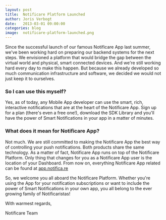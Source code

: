 ```yaml
---
layout: post
title:  Notificare Platform Launched
author: Joris Verbogt
date:   2013-03-01 09:00:00
categories: blog
image:  notificare-platform-launched.png
---
```

Since the successful launch of our famous Notificare App last summer, we've been working hard on preparing our backend systems for the next steps. We envisioned a platform that would bridge the gap between the virtual world and physical, smart connected devices. And we're still working hard every day to make this happen. But because we already developed so much communication infrastructure and software, we decided we would not just keep it to ourselves. 

### So I can use this myself?

Yes, as of today, any Mobile App developer can use the smart, rich, interactive notifications that are at the heart of the Notificare App. Sign up for a plan (there's even a free one!), download the SDK Library and you'll have the power of Smart Notifications in your app in a matter of minutes.

### What does it mean for Notificare App?

Not much. We are still committed to making the Notificare App the best way of controlling your push notifications. Both products share the same technology. As a matter of fact, Notificare App runs on top of the Notificare Platform. Only thing that changes for you as a Notificare App user is the location of your Dashboard. From now on, everything Notificare App related can be found at [app.notifica.re](https://app.notifica.re)

So, we welcome you all aboard the Notificare Platform. Whether you're using the App for your notification subscriptions or want to include the power of Smart Notifications in your own app, you all belong to the ever growing family of Notificaristas!

With warmest regards,

Notificare Team